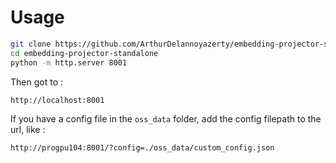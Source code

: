 # Usage

```bash
git clone https://github.com/ArthurDelannoyazerty/embedding-projector-standalone.git
cd embedding-projector-standalone
python -m http.server 8001
```
Then got to :

`http://localhost:8001`

If you have a config file in the `oss_data` folder, add the config filepath to the url, like : 

`http://progpu104:8001/?config=./oss_data/custom_config.json`
